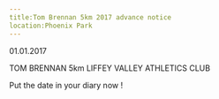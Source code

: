 ```yaml
---
title:Tom Brennan 5km 2017 advance notice
location:Phoenix Park
---
```

01.01.2017

TOM BRENNAN 5km
LIFFEY VALLEY ATHLETICS CLUB

Put the date in your diary now !
